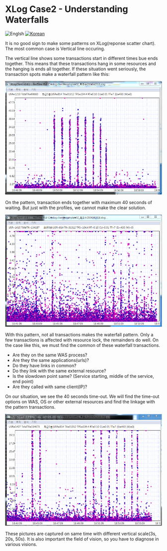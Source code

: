 # XLog Case2 - Understanding Waterfalls
![Englsh](https://img.shields.io/badge/language-English-red.svg) [![Korean](https://img.shields.io/badge/language-Korean-blue.svg)](XLog-Case2_kr.md)

It is no good sign to make some patterns on XLog(reponse scatter chart). The most common case is Vertical line occuring.

The vertical line shows some transactions start in different times bue ends together. This means that these transactions hang in some resources and the hanging is ends all together. If these situation went seriously, the transaction spots make a waterfall pattern like this:

![waterfall-case1](../img/client/waterfall_30sec.png)

On the pattern, transaction ends together with maximum 40 seconds of waiting. 
But just with the profiles, we cannot make the clear solution.

![waterfall-case2](../img/client/waterfall_5sec.png)

With this pattern, not all transactions makes the waterfall pattern. Only a few transactions is affected with resource lock, the remainders do well.
On the case like this, we must find the common of these waterfall transactions.
*  Are they on the same WAS process?
*  Are they the same applications(urls)?
*  Do they have links in common?
*  Do they link with the same external resource?
*  Is the slowdown point same? (Service starting, middle of the service, end point)
*  Are they called with same client(IP)?

On our situation, we see the 40 seconds time-out. We will find the time-out options on WAS, OS or other external resources and find the linkage with the pattern transactions.

![waterfall-case3](../img/client/waterfall_20sec.png)

These pictures are captured on same time with different vertical scale(3s, 20s, 50s). It is also important the field of vision, so you have to diagnose in various visions. 
